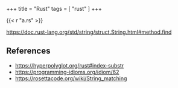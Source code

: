 +++
title = "Rust"
tags = [ "rust" ]
+++

{{< r "a.rs" >}}

<https://doc.rust-lang.org/std/string/struct.String.html#method.find>

## References

- <https://hyperpolyglot.org/rust#index-substr>
- <https://programming-idioms.org/idiom/62>
- <https://rosettacode.org/wiki/String_matching>
